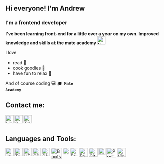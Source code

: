 ## Hi everyone! I'm Andrew

### I'm a frontend developer

**I've been learning front-end for a little over a year on my own. Improved knowledge and skills at the mate academy <img alt="LinkedIn" width="26px" target="_blank" src="https://encrypted-tbn0.gstatic.com/images?q=tbn:ANd9GcRYL2nyAfGMCQPM2pavAWFbCfPwkzRXU6O52GA0q3C1HTNyg7Std74ZtYxcwWhFC64flBE&usqp=CAU" />**

I love
- read :book:
- cook goodies :cake:
- have fun to relax :bowling:

And of course coding :computer:
<code>**🎓 Mate Academy**</code>





## Contact me:

[<img align="left" alt="LinkedIn" width="26px" target="_blank" src="https://cdn.jsdelivr.net/npm/simple-icons@7.4.0/icons/linkedin.svg" />](https://www.linkedin.com/in/andrey-khorsun-40b4a8244/)
<a target="_blank" href="mailto:vladsupruniuk@gmail.com"><img align="left" alt="Gmail" width="26px" src="https://cdn.jsdelivr.net/npm/simple-icons@7.4.0/icons/gmail.svg" /></a>

[<img align="left" alt="Telegram" width="26px" src="https://cdn.jsdelivr.net/npm/simple-icons@7.4.0/icons/telegram.svg" />](https://t.me/AndrewKhorsun)


<br />
<br />


## Languages and Tools:
<img align="left" alt="JavaScript" width="26px" src="https://static-00.iconduck.com/assets.00/javascript-js-icon-512x512-q3igwln6.png" />
<img align="left" alt="TypeScript" width="26px" src="https://static-00.iconduck.com/assets.00/typescript-icon-icon-512x512-yh0yu3ta.png" />
<img align="left" alt="HTML" width="26px" src="https://static-00.iconduck.com/assets.00/file-type-html-icon-451x512-vzyw6pa7.png" />
<img align="left" alt="CSS" width="26px" src="https://static-00.iconduck.com/assets.00/file-type-css-icon-451x512-eftbqujz.png" />
<img align="left" alt="SASS" width="26px" src="https://static-00.iconduck.com/assets.00/file-type-sass-icon-512x384-8hcyam61.png" />
<img align="left" alt="Bootstrap" width="34px" src="https://getbootstrap.com/docs/5.2/assets/brand/bootstrap-logo-shadow.png" />
<img align="left" alt="Bulma" width="20px" src="https://static-00.iconduck.com/assets.00/bulma-icon-352x512-bqm2l7bo.png" />
<img align="left" alt="React" width="26px" src="https://static-00.iconduck.com/assets.00/react-icon-512x456-2ynx529a.png" />
<img align="left" alt="Redux" width="28px" src="https://static-00.iconduck.com/assets.00/redux-original-icon-512x487-gnglwkuf.png" />
<img align="left" alt="Git" width="28px" src="https://static-00.iconduck.com/assets.00/git-icon-512x512-61zfmvxk.png" />
<img align="left" alt="SQL" width="22px" src="https://static-00.iconduck.com/assets.00/sql-database-generic-icon-380x512-ez505zus.png" />
<img align="left" alt="PostgreSQL" width="30px" src="https://static-00.iconduck.com/assets.00/postgresql-icon-497x512-wlm3keth.png" />
<img align="left" alt="Visual Studio Code" width="28px" src="https://static-00.iconduck.com/assets.00/file-type-vscode-icon-512x508-376y62ux.png" />